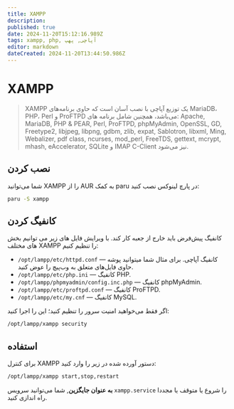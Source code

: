 ```yaml
---
title: XAMPP
description: 
published: true
date: 2024-11-20T15:12:16.989Z
tags: xampp, php, آپاچی, پهپ
editor: markdown
dateCreated: 2024-11-20T13:44:50.986Z
---
```


# XAMPP
> XAMPP یک توزیع آپاچی با نصب آسان است که حاوی برنامه‌های MariaDB، PHP، Perl و ProFTPD می‌باشد، همچنین شامل برنامه های:
Apache, MariaDB, PHP & PEAR, Perl, ProFTPD, phpMyAdmin, OpenSSL, GD, Freetype2, libjpeg, libpng, gdbm, zlib, expat, Sablotron, libxml, Ming, Webalizer, pdf class, ncurses, mod_perl, FreeTDS, gettext, mcrypt, mhash, eAccelerator, SQLite و IMAP C-Client نیز می‌شود.

## نصب کردن
شما می‌توانید XAMPP را از AUR به کمک  paru در پارچ لینوکس نصب کنید:

```bash
paru -S xampp 
```

## کانفیگ کردن

کانفیگ پیش‌فرض باید خارج از جعبه کار کند. با ویرایش فایل های زیر می توانیم بخش های مختلف XAMPP را تنظیم کنیم: 

- ```/opt/lampp/etc/httpd.conf``` — کانفیگ آپاچی. برای مثال شما میتوانید پوشه حاوی فایل‌های متعلق به وب‌پیچ را عوض کنید.
- ```/opt/lampp/etc/php.ini``` — کانفیگ PHP.
- ```/opt/lampp/phpmyadmin/config.inc.php``` — کانفیگ phpMyAdmin.
- ```/opt/lampp/etc/proftpd.conf``` — کانفیگ ProFTPD.
- ```/opt/lampp/etc/my.cnf``` — کانفیگ MySQL.

اگر فقط می‌خواهید امنیت سرور را تنظیم کنید؛ این را اجرا کنید:
```bash
/opt/lampp/xampp security
```

## استفاده
برای کنترل XAMPP دستور آورده شده در زیر را وارد کنید:

```bash
/opt/lampp/xampp start,stop,restart
```

**به عنوان جایگزین**, شما می‌توانید سرویس ```xampp.service``` را شروع یا متوقف یا مجددا راه اندازی کنید.

